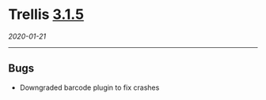 # Trellis [3.1.5](https://github.com/human-nature-lab/trellis-app/releases/tag/v3.1.5)

*2020-01-21*

---

## Bugs
- Downgraded barcode plugin to fix crashes
